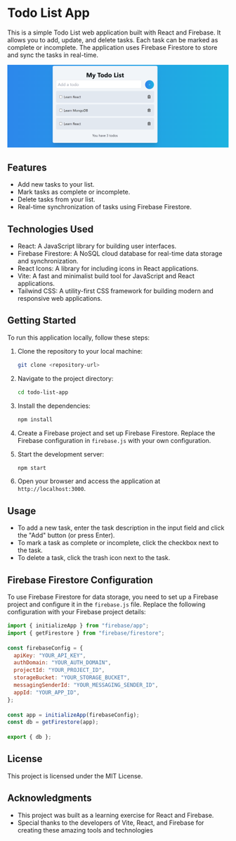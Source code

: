 # Todo List App

This is a simple Todo List web application built with React and Firebase. It allows you to add, update, and delete tasks. Each task can be marked as complete or incomplete. The application uses Firebase Firestore to store and sync the tasks in real-time.

![Alt text](image.png)
## Features

- Add new tasks to your list.
- Mark tasks as complete or incomplete.
- Delete tasks from your list.
- Real-time synchronization of tasks using Firebase Firestore.

## Technologies Used

- React: A JavaScript library for building user interfaces.
- Firebase Firestore: A NoSQL cloud database for real-time data storage and synchronization.
- React Icons: A library for including icons in React applications.
- Vite: A fast and minimalist build tool for JavaScript and React applications.
- Tailwind CSS: A utility-first CSS framework for building modern and responsive web applications.

## Getting Started

To run this application locally, follow these steps:

1. Clone the repository to your local machine:

   ```bash
   git clone <repository-url>
   ```

2. Navigate to the project directory:

   ```bash
   cd todo-list-app
   ```

3. Install the dependencies:

   ```bash
   npm install
   ```

4. Create a Firebase project and set up Firebase Firestore. Replace the Firebase configuration in `firebase.js` with your own configuration.

5. Start the development server:

   ```bash
   npm start
   ```

6. Open your browser and access the application at `http://localhost:3000`.

## Usage

- To add a new task, enter the task description in the input field and click the "Add" button (or press Enter).
- To mark a task as complete or incomplete, click the checkbox next to the task.
- To delete a task, click the trash icon next to the task.

## Firebase Firestore Configuration

To use Firebase Firestore for data storage, you need to set up a Firebase project and configure it in the `firebase.js` file. Replace the following configuration with your Firebase project details:

```javascript
import { initializeApp } from "firebase/app";
import { getFirestore } from "firebase/firestore";

const firebaseConfig = {
  apiKey: "YOUR_API_KEY",
  authDomain: "YOUR_AUTH_DOMAIN",
  projectId: "YOUR_PROJECT_ID",
  storageBucket: "YOUR_STORAGE_BUCKET",
  messagingSenderId: "YOUR_MESSAGING_SENDER_ID",
  appId: "YOUR_APP_ID",
};

const app = initializeApp(firebaseConfig);
const db = getFirestore(app);

export { db };
```

## License

This project is licensed under the MIT License. 

## Acknowledgments

- This project was built as a learning exercise for React and Firebase.
- Special thanks to the developers of Vite, React, and Firebase for creating these amazing tools and technologies


